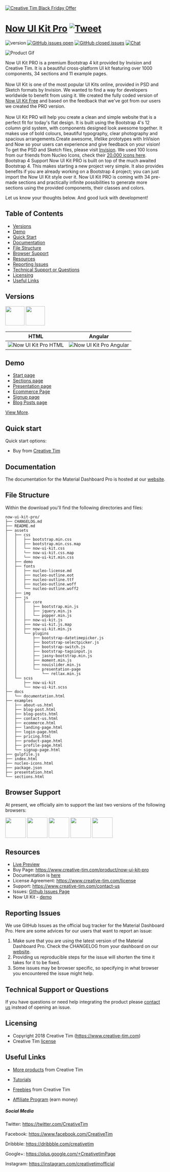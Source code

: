 <a href="https://www.creative-tim.com/campaign?utm_medium=social&utm_source=github&utm_campaign=bf-readme-2020">
<img border="0" alt="Creative Tim Black Friday Offer" src="https://s3.amazonaws.com/creativetim_bucket/tim_static_images/bf-github-banner.png" >
</a>



# [Now UI Kit Pro](https://demos.creative-tim.com/now-ui-kit-pro/index.html) [![Tweet](https://img.shields.io/twitter/url/http/shields.io.svg?style=social&logo=twitter)](https://twitter.com/home?status=Now%20UI%20Kit%20PRO%20by%20Creative%20Tim%20https%3A//demos.creative-tim.com/now-ui-kit-pro/index.html%20via%20%40CreativeTim)


![version](https://img.shields.io/badge/version-1.3.1-blue.svg) [![GitHub issues open](https://img.shields.io/github/issues/creativetimofficial/ct-now-ui-kit-pro.svg?maxAge=2592000)](https://github.com/creativetimofficial/ct-now-ui-kit-pro/issues?q=is%3Aopen+is%3Aissue) [![GitHub closed issues](https://img.shields.io/github/issues-closed-raw/creativetimofficial/ct-now-ui-kit-pro.svg?maxAge=259200)](https://github.com/creativetimofficial/ct-now-ui-kit-pro/issues?q=is%3Aissue+is%3Aclosed) [![Chat](https://img.shields.io/badge/chat-on%20discord-7289da.svg)](https://discord.gg/E4aHAQy)

![Product Gif](https://s3.amazonaws.com/creativetim_bucket/products/62/original/opt_nukp_thumbnail.jpg)

Now UI Kit PRO is a premium Bootstrap 4 kit provided by Invision and Creative Tim. It is a beautiful cross-platform UI kit featuring over 1000 components, 34 sections and 11 example pages.<br><br> Now UI Kit is one of the most popular UI Kits online, provided in PSD and Sketch formats by Invision. We wanted to find a way for developers worldwide to benefit from using it. We created the fully coded version of [Now UI Kit Free](https://www.creative-tim.com/product/now-ui-kit) and based on the feedback that we've got from our users we created the PRO version.<br><br> Now UI Kit PRO will help you create a clean and simple website that is a perfect fit for today's flat design. It is built using the Bootstrap 4's 12 column grid system, with components designed look awesome together. It makes use of bold colours, beautiful typography, clear photography and spacious arrangements.Create awesome, lifelike prototypes with InVision and Now so your users can experience and give feedback on your vision! To get the PSD and Sketch files, please visit [Invision](https://www.invisionapp.com/now). We used 100 Icons from our friends from Nucleo Icons, check their [20.000 icons here](https://nucleoapp.com/?ref=1712). Bootstrap 4 Support Now UI Kit PRO is built on top of the much awaited Bootstrap 4. This makes starting a new project very simple. It also provides benefits if you are already working on a Bootstrap 4 project; you can just import the Now UI Kit style over it. Now UI Kit PRO is coming with 34 pre-made sections and practically infinite possibilities to generate more sections using the provided components, their classes and colors.

Let us know your thoughts below. And good luck with development!

## Table of Contents

* [Versions](#versions)
* [Demo](#demo)
* [Quick Start](#quick-start)
* [Documentation](#documentation)
* [File Structure](#file-structure)
* [Browser Support](#browser-support)
* [Resources](#resources)
* [Reporting Issues](#reporting-issues)
* [Technical Support or Questions](#technical-support-or-questions)
* [Licensing](#licensing)
* [Useful Links](#useful-links)


## Versions

[<img src="https://s3.amazonaws.com/creativetim_bucket/github/html.png" width="60" height="60" />](https://www.creative-tim.com/product/now-ui-kit-pro)
[<img src="https://s3.amazonaws.com/creativetim_bucket/github/angular.png" width="60" height="60" />](https://www.creative-tim.com/product/now-ui-kit-pro-angular)


| HTML | Angular |
| --- | --- |
| ![Now UI Kit Pro HTML](https://s3.amazonaws.com/creativetim_bucket/products/62/thumb/opt_nukp_thumbnail.jpg) | ![Now UI Kit Pro Angular](https://s3.amazonaws.com/creativetim_bucket/products/74/thumb/opt_nukp_angular_thumbnail.jpg)

## Demo

- [Start page](https://demos.creative-tim.com/now-ui-kit-pro/index.html)
- [Sections page](https://demos.creative-tim.com/now-ui-kit-pro/sections.html#headers)
- [Presentation page ](https://demos.creative-tim.com/now-ui-kit-pro/presentation.html)
- [Ecommerce Page](https://demos.creative-tim.com/now-ui-kit-pro/examples/ecommerce.html)
- [Signup page](https://demos.creative-tim.com/now-ui-kit-pro/examples/signup-page.html)
- [Blog Posts page](https://demos.creative-tim.com/now-ui-kit-pro/examples/blog-posts.html)

[View More](https://demos.creative-tim.com/now-ui-kit-pro).


## Quick start

Quick start options:

- Buy from [Creative Tim](https://www.creative-tim.com/product/now-ui-kit-pro)


## Documentation
The documentation for the Material Dashboard Pro is hosted at our [website](https://demos.creative-tim.com/now-ui-kit-pro/docs/1.0/getting-started/introduction.html).


## File Structure

Within the download you'll find the following directories and files:

```
now-ui-kit-pro/
├── CHANGELOG.md
├── README.md
├── assets
│   ├── css
│   │   ├── bootstrap.min.css
│   │   ├── bootstrap.min.css.map
│   │   └── now-ui-kit.css
│   │   └── now-ui-kit.css.map
│   │   └── now-ui-kit.min.css
│   ├── demo
│   ├── fonts
│   │   ├── nucleo-license.md
│   │   ├── nucleo-outline.eot
│   │   ├── nucleo-outline.ttf
│   │   ├── nucleo-outline.woff
│   │   └── nucleo-outline.woff2
│   ├── img
│   ├── js
│   │   ├── core
│   │   │   ├── bootstrap.min.js
│   │   │   ├── jquery.min.js
│   │   │   └── popper.min.js
│   │   ├── now-ui-kit.js
│   │   ├── now-ui-kit.js.map
│   │   ├── now-ui-kit.min.js
│   │   └── plugins
│   │       ├── bootstrap-datetimepicker.js
│   │       ├── bootstrap-selectpicker.js
│   │       ├── bootstrap-switch.js
│   │       ├── bootstrap-tagsinput.js
│   │       ├── jasny-bootstrap.min.js
│   │       ├── moment.min.js
│   │       ├── nouislider.min.js
│   │       └── presentation-page
│   │           └── rellax.min.js
│   └── scss
│       ├── now-ui-kit
│       └── now-ui-kit.scss
├── docs
│   └── documentation.html
├── examples
│   ├── about-us.html
│   ├── blog-post.html
│   ├── blog-posts.html
│   ├── contact-us.html
│   ├── ecommerce.html
│   ├── landing-page.html
│   ├── login-page.html
│   ├── pricing.html
│   ├── product-page.html
│   ├── profile-page.html
│   └── signup-page.html
├── gulpfile.js
├── index.html
├── nucleo-icons.html
├── package.json
├── presentation.html
└── sections.html

```

## Browser Support

At present, we officially aim to support the last two versions of the following browsers:

<img src="https://s3.amazonaws.com/creativetim_bucket/github/browser/chrome.png" width="64" height="64"> <img src="https://s3.amazonaws.com/creativetim_bucket/github/browser/firefox.png" width="64" height="64"> <img src="https://s3.amazonaws.com/creativetim_bucket/github/browser/edge.png" width="64" height="64"> <img src="https://s3.amazonaws.com/creativetim_bucket/github/browser/safari.png" width="64" height="64"> <img src="https://s3.amazonaws.com/creativetim_bucket/github/browser/opera.png" width="64" height="64">


## Resources
- [Live Preview](https://demos.creative-tim.com/now-ui-kit-pro)
- Buy Page: https://www.creative-tim.com/product/now-ui-kit-pro
- Documentation is [here](https://demos.creative-tim.com/now-ui-kit-pro/docs/1.0/getting-started/introduction.html)
- License Agreement: https://www.creative-tim.com/license
- Support: https://www.creative-tim.com/contact-us
- Issues: [Github Issues Page](https://github.com/creativetimofficial/ct-now-ui-kit-pro/issues)
- Now UI Kit - [demo](https://www.creative-tim.com/product/now-ui-kit?ref=github-md-pro)

## Reporting Issues
We use GitHub Issues as the official bug tracker for the Material Dashboard Pro. Here are some advices for our users that want to report an issue:

1. Make sure that you are using the latest version of the Material Dashboard Pro. Check the CHANGELOG from your dashboard on our [website](https://www.creative-tim.com/).
2. Providing us reproducible steps for the issue will shorten the time it takes for it to be fixed.
3. Some issues may be browser specific, so specifying in what browser you encountered the issue might help.

## Technical Support or Questions

If you have questions or need help integrating the product please [contact us](https://www.creative-tim.com/contact-us) instead of opening an issue.

## Licensing

- Copyright 2018 Creative Tim (https://www.creative-tim.com)
- Creative Tim [license](https://www.creative-tim.com/license)

## Useful Links

- [More products](https://www.creative-tim.com/bootstrap-themes) from Creative Tim

- [Tutorials](https://www.youtube.com/channel/UCVyTG4sCw-rOvB9oHkzZD1w)

- [Freebies](https://www.creative-tim.com/bootstrap-themes/free) from Creative Tim

- [Affiliate Program](https://www.creative-tim.com/affiliates/new) (earn money)

##### Social Media

Twitter: <https://twitter.com/CreativeTim>

Facebook: <https://www.facebook.com/CreativeTim>

Dribbble: <https://dribbble.com/creativetim>

Google+: <https://plus.google.com/+CreativetimPage>

Instagram: <https://instagram.com/creativetimofficial>
